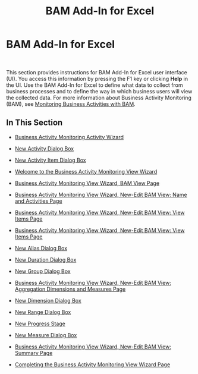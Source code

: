 ﻿---
title: BAM Add-In for Excel
TOCTitle: BAM Add-In for Excel
ms:assetid: 9ff1f801-2037-48e4-a1b0-33932b1fc895
ms:mtpsurl: https://msdn.microsoft.com/en-us/library/Aa577656(v=BTS.80)
ms:contentKeyID: 51530057
ms.date: 08/30/2017
mtps_version: v=BTS.80
---

# BAM Add-In for Excel

 

This section provides instructions for BAM Add-In for Excel user interface (UI). You access this information by pressing the F1 key or clicking **Help** in the UI. Use the BAM Add-In for Excel to define what data to collect from business processes and to define the way in which business users will view the collected data. For more information about Business Activity Monitoring (BAM), see [Monitoring Business Activities with BAM](https://msdn.microsoft.com/en-us/library/aa559295\(v=bts.80\)).

## In This Section

  - [Business Activity Monitoring Activity Wizard](business-activity-monitoring-activity-wizard.md)

  - [New Activity Dialog Box](new-activity-dialog-box.md)

  - [New Activity Item Dialog Box](new-activity-item-dialog-box.md)

  - [Welcome to the Business Activity Monitoring View Wizard](welcome-to-the-business-activity-monitoring-view-wizard.md)

  - [Business Activity Monitoring View Wizard, BAM View Page](business-activity-monitoring-view-wizard-bam-view-page.md)

  - [Business Activity Monitoring View Wizard, New-Edit BAM View: Name and Activities Page](business-activity-monitoring-view-wizard-new-edit-bam-view-name-and-activities-page.md)

  - [Business Activity Monitoring View Wizard, New-Edit BAM View: View Items Page](business-activity-monitoring-view-wizard-new-edit-bam-view-view-items-page2.md)

  - [Business Activity Monitoring View Wizard, New-Edit BAM View: View Items Page](business-activity-monitoring-view-wizard-new-edit-bam-view-view-items-page1.md)

  - [New Alias Dialog Box](new-alias-dialog-box.md)

  - [New Duration Dialog Box](new-duration-dialog-box.md)

  - [New Group Dialog Box](new-group-dialog-box2.md)

  - [Business Activity Monitoring View Wizard, New-Edit BAM View: Aggregation Dimensions and Measures Page](business-activity-monitoring-view-wizard-new-edit-bam-view-aggregation-dimensions-and-measures-page.md)

  - [New Dimension Dialog Box](new-dimension-dialog-box.md)

  - [New Range Dialog Box](new-range-dialog-box.md)

  - [New Progress Stage](new-progress-stage.md)

  - [New Measure Dialog Box](new-measure-dialog-box.md)

  - [Business Activity Monitoring View Wizard, New-Edit BAM View: Summary Page](business-activity-monitoring-view-wizard-new-edit-bam-view-summary-page.md)

  - [Completing the Business Activity Monitoring View Wizard Page](completing-the-business-activity-monitoring-view-wizard-page.md)

